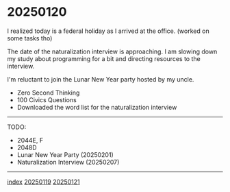 <head><meta name="viewport" content="width=device-width, initial-scale=1.0, user-scalable=yes" /><meta charset="UTF-8"></head>

# 20250120

I realized today is a federal holiday as I arrived at the office. (worked on some tasks tho)

The date of the naturalization interview is approaching. I am slowing down my study about programming for a bit and directing resources to the interview.

I'm reluctant to join the Lunar New Year party hosted by my uncle.

- Zero Second Thinking
- 100 Civics Questions
- Downloaded the word list for the naturalization interview 

---

TODO:

- 2044E, F
- 2048D
- Lunar New Year Party (20250201)
- Naturalization Interview (20250207)

---

[index](../../index.html)
[20250119](20250119.html)
[20250121](20250121.html)

